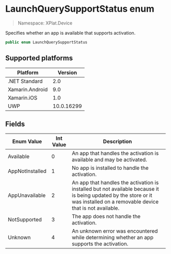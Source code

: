 # LaunchQuerySupportStatus enum

> Namespace: XPlat.Device

Specifies whether an app is available that supports activation.

```csharp
public enum LaunchQuerySupportStatus
```

## Supported platforms

| Platform | Version |
| --- | --- |
| .NET Standard | 2.0 |
| Xamarin.Android | 9.0 |
| Xamarin.iOS  | 1.0 |
| UWP | 10.0.16299 |

## Fields

| Enum Value | Int Value | Description |
| --- | --- | --- |
| Available | 0 | An app that handles the activation is available and may be activated. |
| AppNotInstalled | 1 | No app is installed to handle the activation. |
| AppUnavailable | 2 | An app that handles the activation is installed but not available because it is being updated by the store or it was installed on a removable device that is not available. |
| NotSupported | 3 | The app does not handle the activation. |
| Unknown | 4 | An unknown error was encountered while determining whether an app supports the activation. |
